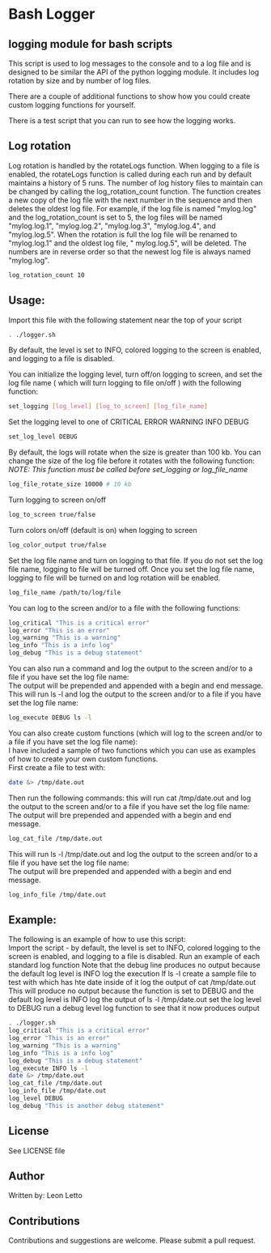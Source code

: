 # Bash Logger

## logging module for bash scripts

This script is used to log messages to the console and to a log file and is designed to be similar the API of the python
logging module.  It includes log rotation by size and by number of log files.

There are a couple of additional functions to show how you could create custom logging functions for yourself.

There is a test script that you can run to see how the logging works.

## Log rotation

Log rotation is handled by the rotateLogs function. When logging to a file is enabled, the rotateLogs
function is called during each run and by default maintains a history of 5 runs. The number of log history files to
maintain
can be changed by calling the log_rotation_count function. The function creates a new copy of the log file with the next
number in the sequence and then deletes the oldest log file. For example, if the log file is named "mylog.log" and the
log_rotation_count is set to 5, the log files will be named "mylog.log.1", "mylog.log.2", "mylog.log.3", "mylog.log.4",
and
"mylog.log.5". When the rotation is full the log file will be renamed to "mylog.log.1" and the oldest log file, "
mylog.log.5",
will be deleted. The numbers are in reverse order so that the newest log file is always named "mylog.log".

```bash
log_rotation_count 10
```

## Usage:

Import this file with the following statement near the top of your script

```bash
. ./logger.sh
```

By default, the level is set to INFO, colored logging to the screen is enabled, and logging to a file is disabled.

You can initialize the logging level, turn off/on logging to screen,
and set the log file name ( which will turn logging to file on/off ) with the following function:

```bash
set_logging [log_level] [log_to_screen] [log_file_name]
```

Set the logging level to one of CRITICAL ERROR WARNING INFO DEBUG

```bash
set_log_level DEBUG
```

By default, the logs will rotate when the size is greater than 100 kb. You can change the size of the log file before it
rotates with the following function:  
*NOTE: This function must be called before set_logging or log_file_name*

```bash
log_file_rotate_size 10000 # 10 kb
```

Turn logging to screen on/off

```bash
log_to_screen true/false
```

Turn colors on/off (default is on) when logging to screen

```bash
log_color_output true/false
```

Set the log file name and turn on logging to that file. If you do not set the log file name, logging to file will be
turned off. Once you set the log file name, logging to file will be turned on and log rotation will be enabled.

```bash
log_file_name /path/to/log/file
```

You can log to the screen and/or to a file with the following functions:

```bash
log_critical "This is a critical error"
log_error "This is an error"
log_warning "This is a warning"
log_info "This is a info log"
log_debug "This is a debug statement"
```

You can also run a command and log the output to the screen and/or to a file if you have set the log file name:  
The output will be prepended and appended with a begin and end message.  
This will run ls -l and log the output to the screen and/or to a file if you have set the log file name:

```bash
log_execute DEBUG ls -l
```

You can also create custom functions  (which will log to the screen and/or to a file if you have set the log file
name):  
I have included a sample of two functions which you can use as examples of how to create your own custom functions.  
First create a file to test with:

```bash
date &> /tmp/date.out
```

Then run the following commands:
this will run cat /tmp/date.out and log the output to the screen and/or to a file if you have set the log file name:  
The output will bre prepended and appended with a begin and end message.

```bash
log_cat_file /tmp/date.out
```

This will run ls -l /tmp/date.out and log the output to the screen and/or to a file if you have set the log file name:  
The output will bre prepended and appended with a begin and end message.

```bash
log_info_file /tmp/date.out
```


## Example:

The following is an example of how to use this script:  
Import the script - by default, the level is set to INFO, colored logging to the screen is enabled, and logging to a
file is disabled.
Run an example of each standard log function
Note that the debug line produces no output because the default log level is INFO
log the execution lf ls -l
create a sample file to test with which has hte date inside of it
log the output of cat /tmp/date.out
This will produce no output because the function is set to DEBUG and the default log level is INFO
log the output of ls -l /tmp/date.out
set the log level to DEBUG
run a debug level log function to see that it now produces output

```bash
. ./logger.sh
log_critical "This is a critical error"
log_error "This is an error"
log_warning "This is a warning"
log_info "This is a info log"
log_debug "This is a debug statement"
log_execute INFO ls -l
date &> /tmp/date.out
log_cat_file /tmp/date.out
log_info_file /tmp/date.out
log_level DEBUG
log_debug "This is another debug statement"
```

## License
See LICENSE file

## Author
Written by:  Leon Letto

## Contributions
Contributions and suggestions are welcome.  Please submit a pull request.